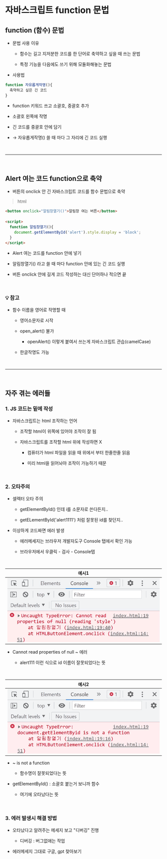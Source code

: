 # 자바스크립트 function 문법
function (함수) 문법
---
- 문법 사용 이유

    - 함수는 길고 지저분한 코드를 한 단어로 축약하고 싶을 때 쓰는 문법

    - 특정 기능을 다음에도 쓰기 위해 모듈화해놓는 문법

- 사용법
```javascript
function 자유롭게작명(){
  축약하고 싶은 긴 코드
}
```
- function 키워드 쓰고 소괄호, 중괄호 추가

- 소괄호 왼쪽에 작명

- 긴 코드를 중괄호 안에 담기

- → 자유롭게작명() 쓸 때 마다 그 자리에 긴 코드 실행

<br>

---

<br>

Alert 여는 코드 function으로 축약
---
- 버튼의 onclick 안 긴 자바스크립트 코드를 함수 문법으로 축약

> html
```html
<button onclick="알림창열기()">알림창 여는 버튼</button>

<script>
  function 알림창열기(){
    document.getElementById('alert').style.display = 'block';
  }
</script>
```
- Alert 여는 코드를 function 안에 넣기

- 알림창열기() 라고 쓸 때 마다 function 안에 있는 긴 코드 실행

- 버튼 onclick 안에 길게 코드 작성하는 대신 단어하나 적으면 끝

<br>
 
### 💡 참고
- 함수 이름을 영어로 작명할 때 

    - 영어소문자로 시작

    - open_alert() 불가 
    
        - openAlert() 이렇게 붙여서 쓰는게 자바스크립트 관습(camelCase)

    - 한글작명도 가능

<br>

---

<br>

자주 겪는 에러들 
---
### 1. JS 코드는 밑에 작성
- 자바스크립트는 html 조작하는 언어

    - 조작할 html이 위쪽에 있어야 조작이 잘 됨

    - 자바스크립트를 조작할 html 위에 작성하면 X

        - 컴퓨터가 html 파일을 읽을 때 위에서 부터 한줄한줄 읽음

        - 미리 html을 읽어놔야 조작이 가능하기 때문

<br>

### 2. 오타주의
- 셀렉터 오타 주의

    - getElementById() 인데 i를 소문자로 쓴다든지..

    - getELementById('alert1111') 처럼 잘못된 id를 찾던지..

- 이상하게 코드짜면 에러 발생

    - 에러메세지는 브라우저 개발자도구 Console 탭에서 확인 가능

    - 브라우저에서 우클릭 - 검사 - Console탭

<br>

|예시1|
|-|
|![이미지](./img/01.png)|

- Cannot read properties of null ~ 에러 

    - alert111 이런 식으로 id 이름이 잘못되었다는 뜻

<br>

|예시2|
|-|
|![이미지](./img/02.png)|

- ~ is not a function

    - 함수명이 잘못되었다는 뜻

- getElementById() : 소괄호 붙는거 보니까 함수

    - 여기에 오타났다는 뜻

<br>

### 3. 에러 발생시 해결 방법

- 오타났다고 알려주는 메세지 보고 "디버깅" 진행

    - 디버깅 : 버그없애는 작업

- 에러메세지 그대로 구글, gpt 찾아보기


<br>